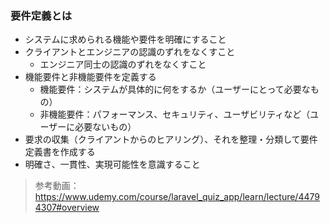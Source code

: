 ### 要件定義とは
- システムに求められる機能や要件を明確にすること
- クライアントとエンジニアの認識のずれをなくすこと
  - エンジニア同士の認識のずれをなくすこと
- 機能要件と非機能要件を定義する
  - 機能要件：システムが具体的に何をするか（ユーザーにとって必要なもの）
  - 非機能要件：パフォーマンス、セキュリティ、ユーザビリティなど（ユーザーに必要ないもの）
- 要求の収集（クライアントからのヒアリング）、それを整理・分類して要件定義書を作成する
- 明確さ、一貫性、実現可能性を意識すること

> 参考動画：https://www.udemy.com/course/laravel_quiz_app/learn/lecture/44794307#overview